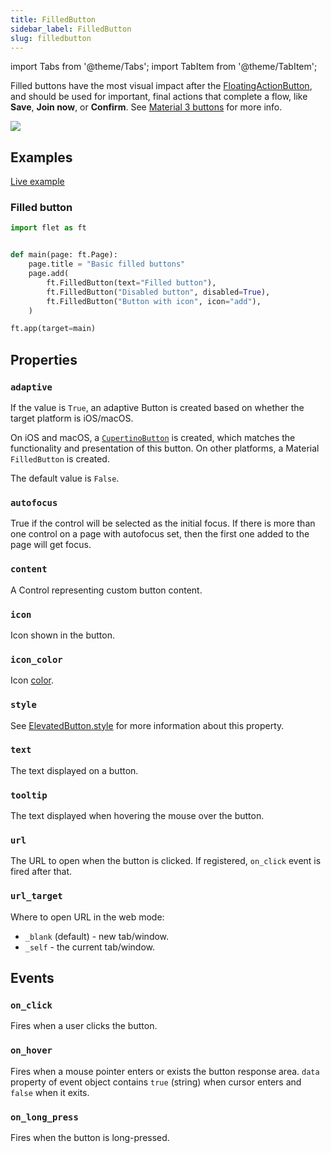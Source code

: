 ```yaml
---
title: FilledButton
sidebar_label: FilledButton
slug: filledbutton
---
```


import Tabs from '@theme/Tabs';
import TabItem from '@theme/TabItem';

Filled buttons have the most visual impact after the [FloatingActionButton](/docs/controls/floatingactionbutton), and should be used for important, final actions that complete a flow, like **Save**, **Join now**, or **Confirm**. See [Material 3 buttons](https://m3.material.io/components/buttons/overview) for more info.

<img src="/img/docs/controls/filled-button/basic-filled-buttons.png" className="screenshot-20" />

## Examples

[Live example](https://flet-controls-gallery.fly.dev/buttons/filledbutton)

### Filled button

<Tabs groupId="language">
  <TabItem value="python" label="Python" default>

```python
import flet as ft


def main(page: ft.Page):
    page.title = "Basic filled buttons"
    page.add(
        ft.FilledButton(text="Filled button"),
        ft.FilledButton("Disabled button", disabled=True),
        ft.FilledButton("Button with icon", icon="add"),
    )

ft.app(target=main)
```
  </TabItem>

</Tabs>

## Properties

### `adaptive`

If the value is `True`, an adaptive Button is created based on whether the target platform is iOS/macOS.

On iOS and macOS, a [`CupertinoButton`](/docs/controls/cupertinobutton) is created, which matches the functionality and presentation of this button. On other platforms, a Material `FilledButton` is created.

The default value is `False`.

### `autofocus`

True if the control will be selected as the initial focus. If there is more than one control on a page with autofocus set, then the first one added to the page will get focus.

### `content`

A Control representing custom button content.

### `icon`

Icon shown in the button.

### `icon_color`

Icon [color](/docs/guides/python/colors).

### `style`

See [ElevatedButton.style](/docs/controls/elevatedbutton#style) for more information about this property.

### `text`

The text displayed on a button.

### `tooltip`

The text displayed when hovering the mouse over the button.

### `url`

The URL to open when the button is clicked. If registered, `on_click` event is fired after that.

### `url_target`

Where to open URL in the web mode:

* `_blank` (default) - new tab/window.
* `_self` - the current tab/window.

## Events

### `on_click`

Fires when a user clicks the button.

### `on_hover`

Fires when a mouse pointer enters or exists the button response area. `data` property of event object contains `true` (string) when cursor enters and `false` when it exits.

### `on_long_press`

Fires when the button is long-pressed.
